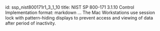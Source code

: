 id: ssp_nist800171r1_3_1_10
title: NIST SP 800-171 3.1.10 Control Implementation
format: markdown
...
The Mac Workstations use session lock with pattern-hiding displays to prevent access and viewing of data after period of inactivity.

